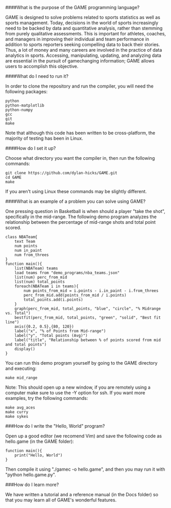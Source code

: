 ####What is the purpose of the GAME programming language?

GAME is designed to solve problems related to sports statistics as well as sports management.
Today, decisions in the world of sports increasingly need to be backed by data and quantitative
analysis, rather than stemming from purely qualitative assessments. This is important for
athletes, coaches, and managers in improving their individual and team performance in addition
to sports reporters seeking compelling data to back their stories. Thus, a lot of money and many
careers are involved in the practice of data analytics in sports. Accessing, manipulating,
updating, and analyzing data are essential in the pursuit of game­changing information; GAME
allows users to accomplish this objective.

####What do I need to run it?

In order to clone the repository and run the compiler, you will need the following packages:

    python
    python-matplotlib
    python-numpy
    gcc
    git
    make

Note that although this code has been written to be cross-platform, the majority of testing has been in Linux.

####How do I set it up?

Choose what directory you want the compiler in, then run the following commands:

    git clone https://github.com/dylan-hicks/GAME.git
    cd GAME
    make

If you aren't using Linux these commands may be slightly different.

####What is an example of a problem you can solve using GAME?

One pressing question in Basketball is when should a player "take the shot", specifically in the mid-range. 
The following demo program analyzes the relationship between the percentage of mid-range shots and total point scored.

    class NBATeam{
        text Team
        num points
        num in_paint
        num from_threes
    }
    function main(){
        list(NBATeam) teams
        load teams from "demo_programs/nba_teams.json"
        list(num) perc_from_mid
        list(num) total_points
        foreach(NBATeam i in teams){
            num points_from_mid = i.points - i.in_paint - i.from_threes
            perc_from_mid.add(points_from_mid / i.points)
            total_points.add(i.points)
        }
        graph(perc_from_mid, total_points, "blue", "circle", "% Midrange vs. Total")
        bestfit(perc_from_mid, total_points, "green", "solid", "Best fit line")
        axis({0.2, 0.5},{80, 120})
        label("x", "% of Points from Mid-range")
        label("y", "Total points (Avg)")
        label("title", "Relationship between % of points scored from mid and total points")
        display()
    }

You can run this demo program yourself by going to the GAME directory and executing:

    make mid_range

Note: This should open up a new window, if you are remotely using a computer make sure to use the -Y option for ssh.
If you want more examples, try the following commands:

    make avg_aces
    make curry
    make sykes

###How do I write the "Hello, World" program?

Open up a good editor (we recomend Vim) and save the following code as hello.game (in the GAME folder):

    function main(){
        print("Hello, World")
    }

Then compile it using "./gamec -o hello.game", and then you may run it with "python hello.game.py".

###How do I learn more?

We have written a tutorial and a reference manual (in the Docs folder) so that you may learn all of GAME's wonderful features.
